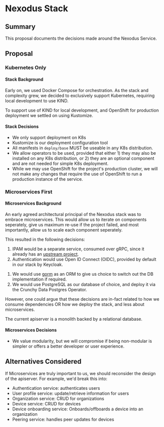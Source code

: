 # Nexodus Stack

## Summary

This proposal documents the decisions made around the Nexodus Service.

## Proposal

### Kubernetes Only

#### Stack Background

Early on, we used Docker Compose for orchestration.
As the stack and complexity grew, we decided to exclusively support Kubernetes, requiring local development to use KIND.

To support use of KIND for local development, and OpenShift for production deployment we settled on using Kustomize.

#### Stack Decisions

- We only support deployment on K8s
- Kustomize is our deployment configuration tool
- All manifests in `deploy/base` MUST be useable in any K8s distribution.
- We allow operators to be used, provided that either 1) they may also be installed on any K8s distribution, or 2) they are an optional component and are not needed for simple K8s deployment.
- While we may use OpenShift for the project's production cluster, we will not make any changes that require the use of OpenShift to run a production instance of the service.

### Microservices First

#### Microservices Background

An early agreed architectural principal of the Nexodus stack was to embrace microservices. This would allow us to iterate on components seperately, give us maximum re-use if the project failed, and most importantly, allow us to scale each component seperately.

This resulted in the following decisions:

1. IPAM would be a separate service, consumed over gRPC, since it already has an [upstream project](https://github.com/metal-stack/go-ipam).
1. Authentication would use Open ID Connect (OIDC), provided by default in our stack by Keycloak.
<!-- We no longer do the following.

  The `go-oidc-agent` proxy would be deployed as a binary, in-front of existing services vs. embedding that logic as library code in the apiserver.
-->
1. We would use [gorm](https://gorm.io) as an ORM to give us choice to switch out the DB implementation if required.
1. We would use PostgreSQL as our database of choice, and deploy it via the Crunchy Data Postgres Operator.

However, one could argue that these decisions are in-fact related to how we consume dependencies OR how we deploy the stack, and less about microservices.

The current apiserver is a monolith backed by a relational database.

#### Microservices Decisions

- We value modularity, but we will compromise if being non-modular is simpler or offers a better developer or user experience.

## Alternatives Considered

If Microservices are truly important to us, we should reconsider the design of the apiserver. For example, we'd break this into:

- Authentication service: authenticates users
- User profile service: update/retrieve information for users
- Organization service: CRUD for organizations
- Device service: CRUD for devices
- Device onboarding service: Onboards/offboards a device into an organization
- Peering service: handles peer updates for devices

<!--
## References

*Leave links to helpful references related to this proposal.*
-->
